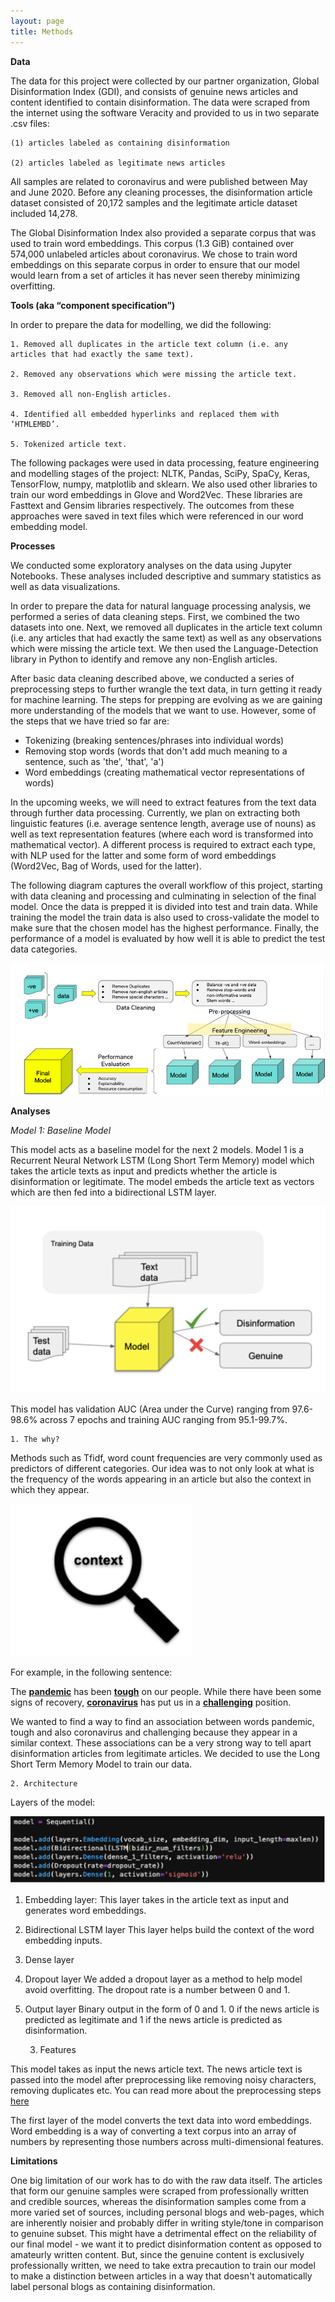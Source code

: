```yaml
---
layout: page
title: Methods
---
```


**Data**

The data for this project were collected by our partner organization, Global Disinformation Index  (GDI), and consists of genuine news articles and content identified to contain disinformation. The data were scraped from the internet using the software Veracity and provided to us in two separate .csv files:

    (1) articles labeled as containing disinformation

    (2) articles labeled as legitimate news articles 

All samples are related to coronavirus and were published between May and June 2020. Before any cleaning processes, the disinformation article dataset consisted of 20,172 samples and the legitimate article dataset included 14,278. 

The Global Disinformation Index also provided a separate corpus that was used to train word embeddings. This corpus (1.3 GiB) contained over 574,000 unlabeled articles about coronavirus. We chose to train word embeddings on this separate corpus in order to ensure that our model would learn from a set of articles it has never seen thereby minimizing overfitting.

**Tools (aka “component specification”)**

In order to prepare the data for modelling, we did the following:

    1. Removed all duplicates in the article text column (i.e. any articles that had exactly the same text).

    2. Removed any observations which were missing the article text.

    3. Removed all non-English articles. 

    4. Identified all embedded hyperlinks and replaced them with ‘HTMLEMBD’. 

    5. Tokenized article text. 

The following packages were used in data processing, feature engineering and modelling stages of the project:  NLTK, Pandas, SciPy, SpaCy,  Keras, TensorFlow, numpy, matplotlib and sklearn. We also used other libraries to train our word embeddings in Glove and Word2Vec. These libraries are Fasttext and Gensim libraries respectively. The outcomes from these approaches were saved in text files which were referenced in our word embedding model.

**Processes**

We conducted some exploratory analyses on the data using Jupyter Notebooks. These analyses included descriptive and summary statistics as well as data visualizations. 

In order to prepare the data for natural language processing analysis, we performed a series of data cleaning steps. First, we combined the two datasets into one. Next, we removed all duplicates in the article text column (i.e. any articles that had exactly the same text) as well as any observations which were missing the article text. We then used the Language-Detection library in Python to identify and remove any non-English articles. 

After basic data cleaning described above, we conducted a series of preprocessing steps to further wrangle the text data, in turn getting it ready for machine learning. The steps for prepping are evolving as we are gaining more understanding of the models that we want to use. However, some of the steps that we have tried so far are:

* Tokenizing (breaking sentences/phrases into individual words)
* Removing stop words (words that don't add much meaning to a sentence, such as 'the', 'that', 'a')
* Word embeddings (creating mathematical vector representations of words)

In the upcoming weeks, we will need to extract features from the text data through further data processing.  Currently, we plan on extracting both linguistic features (i.e. average sentence length, average use of nouns) as well as text representation features (where each word is transformed into mathematical vector).  A different process is required to extract each type, with NLP used for the latter and some form of word embeddings (Word2Vec, Bag of Words, used for the latter). 

The following diagram captures the overall workflow of this project, starting with data cleaning and processing and culminating in selection of the final model. Once the data is prepped it is divided into test and train data. While training the model the train data is also used to cross-validate the model to make sure that the chosen model has the highest performance. Finally, the performance of a model is evaluated by how well it is able to predict the test data categories.

![Image of disinformation narratives](assets/img/Pipeline.png)

**Analyses**

*Model 1: Baseline Model*

This model acts as a baseline model for the next 2 models. Model 1 is a Recurrent Neural Network LSTM (Long Short Term Memory) model which takes the article texts as input and predicts whether the article is disinformation or legitimate. The model embeds the article text as vectors which are then fed into a bidirectional LSTM layer.

![Baseline model](assets/img/model.1.png)

This model has validation AUC (Area under the Curve) ranging from 97.6-98.6% across 7 epochs and training AUC ranging from 95.1-99.7%.

    1. The why?
    
Methods such as Tfidf, word count frequencies are very commonly used as predictors of different categories. Our idea was to not only look at what is the        frequency of the words appearing in an article but also the context in which they appear.

![Context](assets/img/context.png)

For example, in the following sentence:

The <b><ins>pandemic</ins></b> has been <b><ins>tough</ins></b> on our people. While there have been some signs of recovery, <b><ins>coronavirus</ins></b> has put us in a <b><ins>challenging</ins></b> position.

We wanted to find a way to find an association between words pandemic, tough and also coronavirus and challenging because they appear in a similar context. These associations can be a very strong way to tell apart disinformation articles from legitimate articles. We decided to use the Long Short Term Memory Model to train our data.

    2. Architecture

Layers of the model:

![Context](assets/img/layers1.png)

1. Embedding layer: 
This layer takes in the article text as input and generates word embeddings.
2. Bidirectional LSTM layer
This layer helps build the context of the word embedding inputs.
3. Dense layer
4. Dropout layer
We added a dropout layer as a method to help model avoid overfitting. The dropout rate is a number between 0 and 1. 
5. Output layer
Binary output in the form of 0 and 1. 0 if the news article is predicted as legitimate and 1 if the news article is predicted as disinformation.

    3. Features

This model takes as input the news article text. The news article text is passed into the model after preprocessing like removing noisy characters, removing duplicates etc. You can read more about the preprocessing steps <a href="https://uwescience.github.io/DSSG2020-Disinformation/methods/">here<a>
    
The first layer of the model converts the text data into word embeddings. Word embedding is a way of converting a text corpus into an array of numbers by representing those numbers across multi-dimensional features.



**Limitations**

One big limitation of our work has to do with the raw data itself. The articles that form our genuine samples were scraped from professionally written and credible sources, whereas the disinformation samples come from a more varied set of sources, including personal blogs and  web-pages, which are inherently noisier and probably differ in writing style/tone in comparison to genuine subset. This might have a detrimental effect on the reliability of our final model - we want it to predict disinformation content as opposed to amateurly written content. But, since the genuine content is exclusively professionally written, we need to take extra precaution to train our model to make a distinction between articles in a way that doesn't automatically label personal blogs as containing disinformation. 
